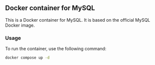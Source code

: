 ## Docker container for MySQL

This is a Docker container for MySQL. It is based on the official MySQL Docker image.

### Usage

To run the container, use the following command:

```bash
docker compose up -d
```
